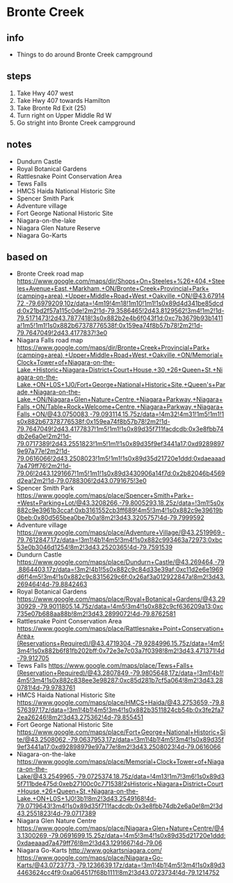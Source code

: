 # Bronte Creek  

## info  
* Things to do around Bronte Creek campground

## steps  
1. Take Hwy 407 west
2. Take Hwy 407 towards Hamilton
3. Take Bronte Rd Exit (25)
4. Turn right on Upper Middle Rd W
5. Go stright into Bronte Creek campground

## notes  
*  Dundurn Castle
*  Royal Botanical Gardens
*  Rattlesnake Point Conservation Area
*  Tews Falls
*  HMCS Haida National Historic Site
*  Spencer Smith Park
*  Adventure village
*  Fort George National Historic Site
*  Niagara-on-the-lake
*  Niagara Glen Nature Reserve
*  Niagara Go-Karts

## based on  
*  Bronte Creek road map https://www.google.com/maps/dir/Shops+On+Steeles+%26+404,+Steeles+Avenue+East,+Markham,+ON/Bronte+Creek+Provincial+Park+(camping+area),+Upper+Middle+Road+West,+Oakville,+ON/@43.6791472,-79.6979209,10z/data=!4m19!4m18!1m10!1m1!1s0x89d4d341be85dcdd:0x21bd2f57a115c0de!2m2!1d-79.3586465!2d43.8129562!3m4!1m2!1d-79.5171473!2d43.7877418!3s0x882b2e4b6f043f1d:0xc7b3679b93b1411a!1m5!1m1!1s0x882b67378776538f:0x159ea74f8b57b78!2m2!1d-79.7647049!2d43.4177837!3e0
*  Niagara Falls road map https://www.google.com/maps/dir/Bronte+Creek+Provincial+Park+(camping+area),+Upper+Middle+Road+West,+Oakville,+ON/Memorial+Clock+Tower+of+Niagara-on-the-Lake,+Historic+Niagara+District+Court+House,+30,+26+Queen+St,+Niagara-on-the-Lake,+ON+L0S+1J0/Fort+George+National+Historic+Site,+Queen's+Parade,+Niagara-on-the-Lake,+ON/Niagara+Glen+Nature+Centre,+Niagara+Parkway,+Niagara+Falls,+ON/Table+Rock+Welcome+Centre,+Niagara+Parkway,+Niagara+Falls,+ON/@43.0750083,-79.093114,15.75z/data=!4m32!4m31!1m5!1m1!1s0x882b67378776538f:0x159ea74f8b57b78!2m2!1d-79.7647049!2d43.4177837!1m5!1m1!1s0x89d35f711facdcdb:0x3e8fbb74db2e6a0e!2m2!1d-79.0717389!2d43.2551823!1m5!1m1!1s0x89d35f9ef3441a17:0xd92898979e97a77e!2m2!1d-79.0616066!2d43.2508023!1m5!1m1!1s0x89d35d21720e1ddd:0xdaeaaad7a479ff76!2m2!1d-79.06!2d43.1291667!1m5!1m1!1s0x89d3430906a14f7d:0x2b82046b4569d2ea!2m2!1d-79.0788306!2d43.0791675!3e0
*  Spencer Smith Park https://www.google.com/maps/place/Spencer+Smith+Park+-+West+Parking+Lot/@43.3208266,-79.8005293,18.25z/data=!3m1!5s0x882c9e3961b3ccaf:0xb3161552cb3ff689!4m5!3m4!1s0x882c9e39619b0beb:0x80d565bea0be7b0a!8m2!3d43.3205757!4d-79.7999592
*  Adventure village https://www.google.com/maps/place/Adventure+Village/@43.2519969,-79.7612847,17z/data=!3m1!4b1!4m5!3m4!1s0x882c993463a72973:0xbc53e0b3046d1254!8m2!3d43.2520365!4d-79.7591539
*  Dundurn Castle https://www.google.com/maps/place/Dundurn+Castle/@43.269464,-79.8864403,17z/data=!3m2!4b1!5s0x882c9c84d33e39af:0xc11d2e6e1969d6f!4m5!3m4!1s0x882c9c8315629c6f:0x26af3a012922847a!8m2!3d43.269464!4d-79.8842463
*  Royal Botanical Gardens https://www.google.com/maps/place/Royal+Botanical+Gardens/@43.2930929,-79.9011805,14.75z/data=!4m5!3m4!1s0x882c9cf636209a13:0xc735e07b688aa88b!8m2!3d43.2899072!4d-79.8762581
*  Rattlesnake Point Conservation Area https://www.google.com/maps/place/Rattlesnake+Point+Conservation+Area+(Reservations+Required)/@43.4719304,-79.9284996,15.75z/data=!4m5!3m4!1s0x882b6f81fb202bff:0x72e3e7c03a7f0398!8m2!3d43.471371!4d-79.912705
*  Tews Falls https://www.google.com/maps/place/Tews+Falls+(Reservation+Required)/@43.2807849,-79.9805648,17z/data=!3m1!4b1!4m5!3m4!1s0x882c838ee3e98287:0xc85d281b7cf5a064!8m2!3d43.280781!4d-79.9783761
*  HMCS Haida National Historic Site https://www.google.com/maps/place/HMCS+Haida/@43.2753659,-79.8576397,17z/data=!3m1!4b1!4m5!3m4!1s0x882b3511824cb54b:0x3fe2fa72ea26246!8m2!3d43.275362!4d-79.855451
*  Fort George National Historic Site https://www.google.com/maps/place/Fort+George+National+Historic+Site/@43.2508062,-79.0637953,17z/data=!3m1!4b1!4m5!3m4!1s0x89d35f9ef3441a17:0xd92898979e97a77e!8m2!3d43.2508023!4d-79.0616066
*  Niagara-on-the-lake https://www.google.com/maps/place/Memorial+Clock+Tower+of+Niagara-on-the-Lake/@43.2549965,-79.0725374,18.75z/data=!4m13!1m7!3m6!1s0x89d35f711bde475d:0xeb27100c0c771538!2sHistoric+Niagara+District+Court+House,+26+Queen+St,+Niagara-on-the-Lake,+ON+L0S+1J0!3b1!8m2!3d43.2549168!4d-79.0719643!3m4!1s0x89d35f711facdcdb:0x3e8fbb74db2e6a0e!8m2!3d43.2551823!4d-79.0717389
*  Niagara Glen Nature Centre https://www.google.com/maps/place/Niagara+Glen+Nature+Centre/@43.1300269,-79.0691699,15.25z/data=!4m5!3m4!1s0x89d35d21720e1ddd:0xdaeaaad7a479ff76!8m2!3d43.1291667!4d-79.06
*  Niagara Go-Karts http://www.gokartsniagara.com/ https://www.google.com/maps/place/Niagara+Go-Karts/@43.0723773,-79.1236639,17z/data=!3m1!4b1!4m5!3m4!1s0x89d34463624cc4f9:0xa064517f68b1111!8m2!3d43.0723734!4d-79.1214752

